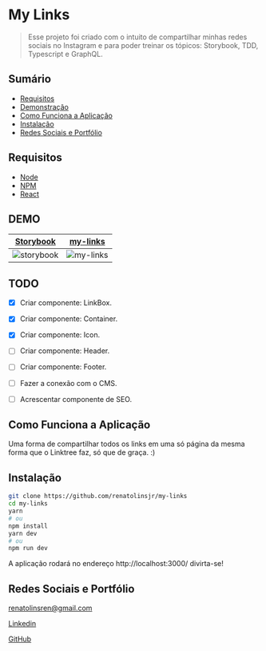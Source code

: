 # My Links
> Esse projeto foi criado com o intuito de compartilhar minhas redes sociais no Instagram e para poder treinar os tópicos: Storybook, TDD, Typescript e GraphQL.

## Sumário

- [Requisitos](#Requisitos)	
- [Demonstração](#DEMO)
- [Como Funciona a Aplicação](#Como-Funciona-a-Aplicação)
- [Instalação](#Instalação)
- [Redes Sociais e Portfólio](#Redes-Sociais-e-Portfólio)

## Requisitos

+ [Node](https://nodejs.org/)
+ [NPM](https://www.npmjs.com/)
+ [React](https://reactjs.org/)

## DEMO

| [Storybook](https://storybook-my-links.renatolins.dev.br/)  |  [my-links](https://my-links.renatolins.dev.br/)  |
| ------------------- | ------------------- |
| ![storybook](https://user-images.githubusercontent.com/37521696/111929021-03e40480-8a94-11eb-8b3d-0703618ec309.gif) | ![my-links](https://user-images.githubusercontent.com/37521696/111929015-fd558d00-8a93-11eb-9a8d-0113ce1c6a5d.gif) |

## TODO

- [x] Criar componente: LinkBox.
- [x] Criar componente: Container.
- [x] Criar componente: Icon.
- [ ] Criar componente: Header.
- [ ] Criar componente: Footer.
- [ ] Fazer a conexão com o CMS.
- [ ] Acrescentar componente de SEO.


## Como Funciona a Aplicação

Uma forma de compartilhar todos os links em uma só página da mesma forma que o Linktree faz, só que de graça. :)

## Instalação

```bash
git clone https://github.com/renatolinsjr/my-links
cd my-links
yarn
# ou
npm install
yarn dev
# ou
npm run dev
```

A aplicação rodará no endereço http://localhost:3000/ divirta-se!

## Redes Sociais e Portfólio

renatolinsren@gmail.com

[Linkedin](https://www.linkedin.com/in/renatolinsjr/)

[GitHub](https://github.com/renatolinsjr)
